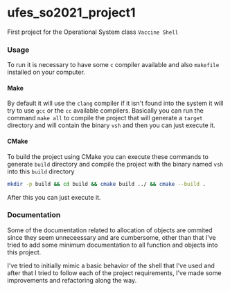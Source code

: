 # ufes_so2021_project1

First project for the Operational System class `Vaccine Shell`


### Usage

To run it is necessary to have some `c` compiler available and also `makefile` installed on your computer.
#### Make

By default it will use the `clang` compiler if it isn't found into the system it will try to use `gcc` or the `cc` available compilers. 
Basically you can run the command `make all` to compile the project that will generate a `target` directory and will contain the binary 
`vsh` and then you can just execute it.

#### CMake

To build the project using CMake you can execute these commands to generate `build` directory and compile the project
with the binary named `vsh` into this `build` directory

```bash
mkdir -p build && cd build && cmake build ../ && cmake --build .
```

After this you can just execute it.


### Documentation

Some of the documentation related to allocation of objects are ommited since they seem unneceessary and are cumbersome,
other than that I've tried to add some minimum documentation to all function and objects into this project.

I've tried to initially mimic a basic behavior of the shell that I've used and after that I tried to follow each of the 
project requirements, I've made some improvements and refactoring along the way.